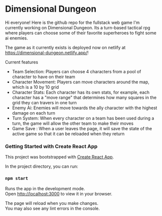 # Dimensional Dungeon

Hi everyone! Here is the github repo for the fullstack web game I'm currently working on Dimensional Dungeon. Its a turn-based tactical rpg where players can choose some of their favorite superheroes to fight some ai enemies.

The game as it currently exists is deployed now on netlify at https://dimensional-dungeon.netlify.app/!

Current features

<ul>
<li>Team Selection: Players can choose 4 characters from a pool of character to have on their team </li>
<li>Character Movement: Players can move characters around the map, which is a 10 by 10 grid</li>
<li>Character Stats: Each character has its own stats, for example, each character has a "move range" that determines how many squares in the grid they can travers in one turn</li>
<li>Enemy Ai: Enemies will move towards the ally character with the highest damage on each turn</li>
<li>Turn System: When every character on a team has been used during a turn, the game will allow the other team to make their moves</li>
<li>Game Save : When a user leaves the page, it will save the state of the active game so that it can be reloaded when they return</li>
</ul>

### Getting Started with Create React App

This project was bootstrapped with [Create React App](https://github.com/facebook/create-react-app).

In the project directory, you can run:

### `npm start`

Runs the app in the development mode.\
Open [http://localhost:3000](http://localhost:3000) to view it in your browser.

The page will reload when you make changes.\
You may also see any lint errors in the console.
